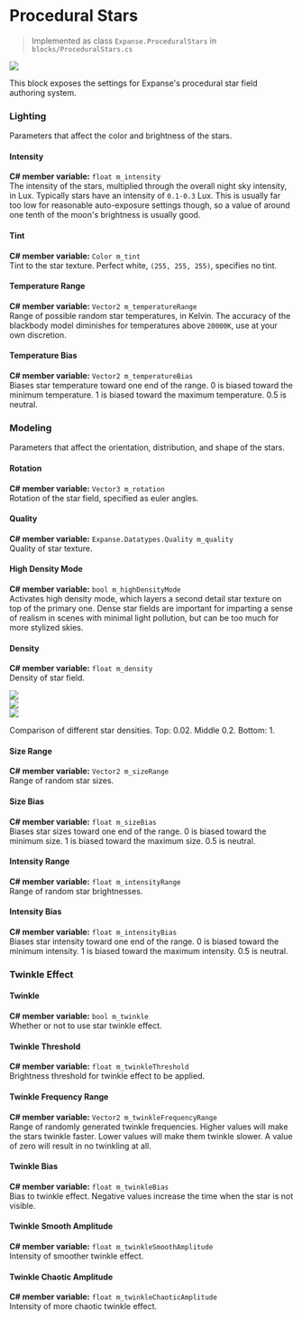# Procedural Stars

> Implemented as class `Expanse.ProceduralStars` in `blocks/ProceduralStars.cs`

<div class="img-block">
    <div class="img-row">
        <div class="img-col"><img src="img/stars/star_splash.png"/></div>
    </div>
</div>

This block exposes the settings for Expanse's procedural star field authoring system.

<!---------------------------------------------------------------------------------------->
<!--------------------------------------- LIGHTING --------------------------------------->
<!---------------------------------------------------------------------------------------->

### Lighting

Parameters that affect the color and brightness of the stars.

#### Intensity
**C# member variable:** `float m_intensity` \
The intensity of the stars, multiplied through the overall night sky intensity, in Lux. Typically stars have an intensity of `0.1-0.3` Lux. This is usually far too low for reasonable auto-exposure settings though, so a value of around one tenth of the moon's brightness is usually good.

#### Tint
**C# member variable:** `Color m_tint` \
Tint to the star texture. Perfect white, `(255, 255, 255)`, specifies no tint.

#### Temperature Range
**C# member variable:** `Vector2 m_temperatureRange` \
Range of possible random star temperatures, in Kelvin. The accuracy of the blackbody model diminishes for temperatures above `20000K`, use at your own discretion.

#### Temperature Bias
**C# member variable:** `Vector2 m_temperatureBias` \
Biases star temperature toward one end of the range. 0 is biased toward the minimum temperature. 1 is biased toward the maximum temperature. 0.5 is neutral.

<!---------------------------------------------------------------------------------------->
<!--------------------------------------- MODELING --------------------------------------->
<!---------------------------------------------------------------------------------------->

### Modeling

Parameters that affect the orientation, distribution, and shape of the stars.

#### Rotation
**C# member variable:** `Vector3 m_rotation` \
Rotation of the star field, specified as euler angles.

#### Quality
**C# member variable:** `Expanse.Datatypes.Quality m_quality` \
Quality of star texture.

#### High Density Mode
**C# member variable:** `bool m_highDensityMode` \
Activates high density mode, which layers a second detail star texture on top of the primary one. Dense star fields are important for imparting a sense of realism in scenes with minimal light pollution, but can be too much for more stylized skies.

#### Density
**C# member variable:** `float m_density` \
Density of star field.

<div class="img-block">
    <div class="img-row">
        <div class="img-col"><img src="img/stars/density_0.02.jpg"/></div>
    </div>
    <div class="img-row">
        <div class="img-col"><img src="img/stars/density_0.2.jpg"/></div>
    </div>
    <div class="img-row">
        <div class="img-col"><img src="img/stars/density_1.jpg"/></div>
    </div>
    <p>Comparison of different star densities. Top: 0.02. Middle 0.2. Bottom: 1.</p>
</div>

#### Size Range
**C# member variable:** `Vector2 m_sizeRange` \
Range of random star sizes.

#### Size Bias
**C# member variable:** `float m_sizeBias` \
Biases star sizes toward one end of the range. 0 is biased toward the minimum size. 1 is biased toward the maximum size. 0.5 is neutral.

#### Intensity Range
**C# member variable:** `float m_intensityRange` \
Range of random star brightnesses.

#### Intensity Bias
**C# member variable:** `float m_intensityBias` \
Biases star intensity toward one end of the range. 0 is biased toward the minimum intensity. 1 is biased toward the maximum intensity. 0.5 is neutral.

<!---------------------------------------------------------------------------------------->
<!------------------------------=--------- TWINKLE --------------------------------------->
<!---------------------------------------------------------------------------------------->

### Twinkle Effect

#### Twinkle
**C# member variable:** `bool m_twinkle` \
Whether or not to use star twinkle effect.

#### Twinkle Threshold
**C# member variable:** `float m_twinkleThreshold` \
Brightness threshold for twinkle effect to be applied.

#### Twinkle Frequency Range
**C# member variable:** `Vector2 m_twinkleFrequencyRange` \
Range of randomly generated twinkle frequencies. Higher values will make the stars twinkle faster. Lower values will make them twinkle slower. A value of zero will result in no twinkling at all.

#### Twinkle Bias
**C# member variable:** `float m_twinkleBias` \
Bias to twinkle effect. Negative values increase the time when the star is not visible.

#### Twinkle Smooth Amplitude
**C# member variable:** `float m_twinkleSmoothAmplitude` \
Intensity of smoother twinkle effect.

#### Twinkle Chaotic Amplitude
**C# member variable:** `float m_twinkleChaoticAmplitude` \
Intensity of more chaotic twinkle effect.